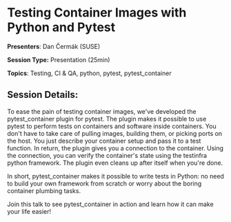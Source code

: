# Testing Container Images with Python and Pytest 

**Presenters**: Dan Čermák (SUSE)

**Session Type:** Presentation (25min)

**Topics**: Testing, CI & QA, python, pytest, pytest_container

## Session Details:

To ease the pain of testing container images, we've developed the pytest_container plugin for pytest. The plugin makes it possible to use pytest to perform tests on containers and software inside containers. You don't have to take care of pulling images, building them, or picking ports on the host. You just describe your container setup and pass it to a test function. In return, the plugin gives you a connection to the container. Using the connection, you can verify the container's state using the testinfra python framework. The plugin even cleans up after itself when you're done.

In short, pytest_container makes it possible to write tests in Python: no need to build your own framework from scratch or worry about the boring container plumbing tasks.

Join this talk to see pytest_container in action and learn how it can make your life easier!
